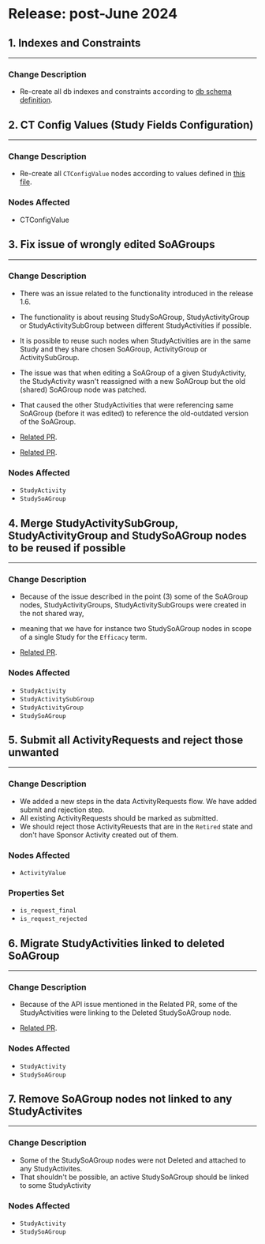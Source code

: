 # Release: post-June 2024


## 1. Indexes and Constraints
-------------------------------------
### Change Description
- Re-create all db indexes and constraints according to [db schema definition](https://orgremoved.visualstudio.com/Clinical-MDR/_git/neo4j-mdr-db?path=/db_schema.py&version=GBmain&_a=contents).


## 2. CT Config Values (Study Fields Configuration)
-------------------------------------  
### Change Description
- Re-create all `CTConfigValue` nodes according to values defined in [this file](https://orgremoved.visualstudio.com/Clinical-MDR/_git/studybuilder-import?path=/datafiles/configuration/study_fields_configuration.csv).

### Nodes Affected
- CTConfigValue


## 3. Fix issue of wrongly edited SoAGroups
-------------------------------------  
### Change Description
- There was an issue related to the functionality introduced in the release 1.6.
- The functionality is about reusing StudySoAGroup, StudyActivityGroup or StudyActivitySubGroup between different StudyActivities if possible.
- It is possible to reuse such nodes when StudyActivities are in the same Study and they share chosen SoAGroup, ActivityGroup or ActivitySubGroup.
- The issue was that when editing a SoAGroup of a given StudyActivity, the StudyActivity wasn't reassigned with a new SoAGroup but the old (shared) SoAGroup node was patched.
- That caused the other StudyActivities that were referencing same SoAGroup (before it was edited) to reference the old-outdated version of the SoAGroup.

- [Related PR](https://dev.azure.com/orgremoved/Clinical-MDR/_git/clinical-mdr-api/pullrequest/151426).
- [Related PR](https://dev.azure.com/orgremoved/Clinical-MDR/_git/clinical-mdr-api/pullrequest/152425).

### Nodes Affected
  - `StudyActivity`
  - `StudySoAGroup`


## 4. Merge StudyActivitySubGroup, StudyActivityGroup and StudySoAGroup nodes to be reused if possible
-------------------------------------  
### Change Description
- Because of the issue described in the point (3) some of the SoAGroup nodes, StudyActivityGroups, StudyActivitySubGroups were created in the not shared way,
- meaning that we have for instance two StudySoAGroup nodes in scope of a single Study for the `Efficacy` term.

- [Related PR](https://dev.azure.com/orgremoved/Clinical-MDR/_git/clinical-mdr-api/pullrequest/107866).

### Nodes Affected
  - `StudyActivity`
  - `StudyActivitySubGroup`
  - `StudyActivityGroup`
  - `StudySoAGroup`


## 5. Submit all ActivityRequests and reject those unwanted
-------------------------------------------------------------------
### Change Description
- We added a new steps in the data ActivityRequests flow. We have added submit and rejection step.
- All existing ActivityRequests should be marked as submitted.
- We should reject those ActivityReuests that are in the `Retired` state and don't have Sponsor Activity created out of them.

### Nodes Affected
  - `ActivityValue`

### Properties Set
  - `is_request_final`
  - `is_request_rejected`


## 6. Migrate StudyActivities linked to deleted SoAGroup
-------------------------------------------------------------------
### Change Description
- Because of the API issue mentioned in the Related PR, some of the StudyActivities were linking to the Deleted StudySoAGroup node.

- [Related PR](https://dev.azure.com/orgremoved/Clinical-MDR/_git/clinical-mdr-api/pullrequest/152581).

### Nodes Affected
  - `StudyActivity`
  - `StudySoAGroup`


## 7. Remove SoAGroup nodes not linked to any StudyActivites
-------------------------------------------------------------------
### Change Description
- Some of the StudySoAGroup nodes were not Deleted and attached to any StudyActivites.
- That shouldn't be possible, an active StudySoAGroup should be linked to some StudyActivity

### Nodes Affected
  - `StudyActivity`
  - `StudySoAGroup`


